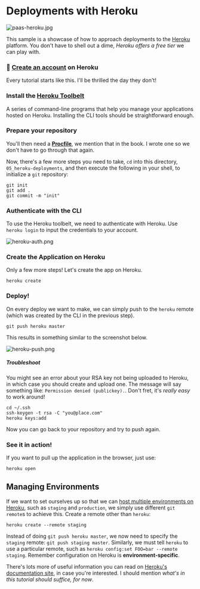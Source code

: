 # Deployments with Heroku

![paas-heroku.jpg][3]

This sample is a showcase of how to approach deployments to the [Heroku](http://heroku.com) platform. You don't have to shell out a dime, _Heroku offers a free tier_ we can play with.

### :rocket: [Create an account](https://id.heroku.com/signup/devcenter) on Heroku

Every tutorial starts like this. I'll be thrilled the day they don't!

### Install the [Heroku Toolbelt](https://toolbelt.heroku.com/)

A series of command-line programs that help you manage your applications hosted on Heroku. Installing the CLI tools should be straightforward enough.

### Prepare your repository

You'll then need a [**Procfile**](https://devcenter.heroku.com/articles/procfile), we mention that in the book. I wrote one so we don't have to go through that again.

Now, there's a few more steps you need to take, `cd` into this directory, `05_heroku-deployments`, and then execute the following in your shell, to initialize a `git` repository:

```shell
git init
git add .
git commit -m "init"
```

### Authenticate with the CLI

To use the Heroku toolbelt, we need to authenticate with Heroku. Use `heroku login` to input the credentials to your account.

![heroku-auth.png][2]

### Create the Application on Heroku

Only a few more steps! Let's create the app on Heroku.

```shell
heroku create
```

### Deploy!

On every deploy we want to make, we can simply push to the `heroku` remote (which was created by the CLI in the previous step).

```shell
git push heroku master
```

This results in something similar to the screenshot below.

![heroku-push.png][1]

##### Troubleshoot

You might see an error about your RSA key not being uploaded to Heroku, in which case you should create and upload one. The message will say something like: `Permission denied (publickey).`. Don't fret, it's _really easy_ to work around!

```shell
cd ~/.ssh
ssh-keygen -t rsa -C "you@place.com"
heroku keys:add
```

Now you can go back to your repository and try to push again.

### See it in action!

If you want to pull up the application in the browser, just use:

```shell
heroku open
```

## Managing Environments

If we want to set ourselves up so that we can [host multiple environments on Heroku](https://devcenter.heroku.com/articles/multiple-environments), such as `staging` and `production`, we simply use different `git remote`s to achieve this. Create a remote other than `heroku`:

```shell
heroku create --remote staging
```

Instead of doing `git push heroku master`, we now need to specify the `staging` remote: `git push staging master`. Similarly, we must tell `heroku` to use a particular remote, such as `heroku config:set FOO=bar --remote staging`. Remember configuration on Heroku is **environment-specific**.

There's lots more of useful information you can read on [Heroku's documentation site](https://devcenter.heroku.com/articles/getting-started-with-nodejs), in case you're interested. I should mention _what's in this tutorial should suffice, for now_.

  [1]: http://i.imgur.com/bUFbX4D.png "Pushing to a Heroku remote"
  [2]: http://i.imgur.com/xKEeGDv.png "Authenticating with Heroku CLI"
  [3]: http://i.imgur.com/0IbfRuR.jpg "Heroku Platform"
